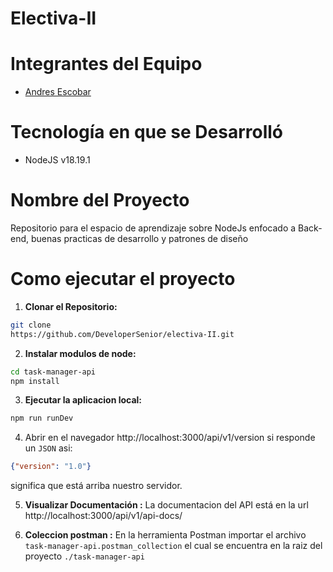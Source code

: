 
# Electiva-II
# Integrantes del Equipo
- [Andres Escobar](https://github.com/DeveloperSenior)
# Tecnología en que se Desarrolló
- NodeJS v18.19.1
# Nombre del Proyecto
Repositorio para el espacio de aprendizaje sobre NodeJs enfocado a Back-end, buenas practicas de desarrollo y patrones de diseño
# Como ejecutar el proyecto
1. **Clonar el Repositorio:**
```bash
git clone
https://github.com/DeveloperSenior/electiva-II.git
```
2. **Instalar modulos de node:**
```bash
cd task-manager-api
npm install
```
3. **Ejecutar la aplicacion local:**
```bash
npm run runDev
```
4. Abrir en el navegador http://localhost:3000/api/v1/version si responde un `JSON` asi:
```json
{"version": "1.0"}
```
significa que está arriba nuestro servidor.

5. **Visualizar Documentación :**
La documentacion del API está en la url http://localhost:3000/api/v1/api-docs/

6. **Coleccion postman :**
En la herramienta Postman importar el archivo `task-manager-api.postman_collection` el cual se encuentra en la raiz del proyecto `./task-manager-api`